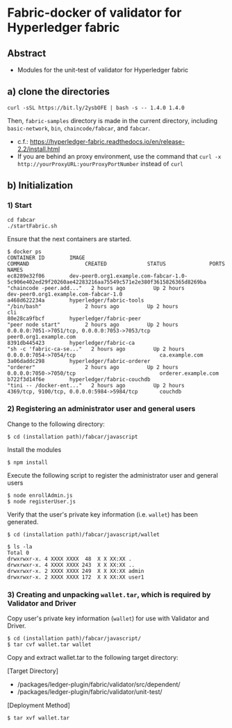 <!--
 Copyright 2019-2020 Fujitsu Laboratories Ltd.
 SPDX-License-Identifier: Apache-2.0

 README.md
-->
# Fabric-docker of validator for Hyperledger fabric

## Abstract
- Modules for the unit-test of validator for Hyperledger fabric

## a) clone the directories
	curl -sSL https://bit.ly/2ysbOFE | bash -s -- 1.4.0 1.4.0
Then, `fabric-samples` directory is made in the current directory, including `basic-network`, `bin`, `chaincode/fabcar`, and `fabcar`.

- c.f.: https://hyperledger-fabric.readthedocs.io/en/release-2.2/install.html
- If you are behind an proxy environment, use the command that `curl -x http://yourProxyURL:yourProxyPortNumber` instead of `curl`

## b) Initialization
### 1) Start

	cd fabcar
	./startFabric.sh

Ensure that the next containers are started.

	$ docker ps
	CONTAINER ID        IMAGE                                                                                                    COMMAND                  CREATED             STATUS              PORTS                                            NAMES
	ec8289e32f06        dev-peer0.org1.example.com-fabcar-1.0-5c906e402ed29f20260ae42283216aa75549c571e2e380f3615826365d8269ba   "chaincode -peer.add..."   2 hours ago         Up 2 hours                                                           dev-peer0.org1.example.com-fabcar-1.0
	a468d622234a        hyperledger/fabric-tools                                                                                 "/bin/bash"              2 hours ago         Up 2 hours                                                           cli
	80e28ca9fbcf        hyperledger/fabric-peer                                                                                  "peer node start"        2 hours ago         Up 2 hours          0.0.0.0:7051->7051/tcp, 0.0.0.0:7053->7053/tcp   peer0.org1.example.com
	8391db445423        hyperledger/fabric-ca                                                                                    "sh -c 'fabric-ca-se..."   2 hours ago         Up 2 hours          0.0.0.0:7054->7054/tcp                           ca.example.com
	3a06daddc298        hyperledger/fabric-orderer                                                                               "orderer"                2 hours ago         Up 2 hours          0.0.0.0:7050->7050/tcp                           orderer.example.com
	b722f3d14f6e        hyperledger/fabric-couchdb                                                                               "tini -- /docker-ent..."   2 hours ago         Up 2 hours          4369/tcp, 9100/tcp, 0.0.0.0:5984->5984/tcp       couchdb

### 2) Registering an administrator user and general users

Change to the following directory:

	$ cd (installation path)/fabcar/javascript

Install the modules

	$ npm install

Execute the following script to register the administrator user and general users

	$ node enrollAdmin.js
	$ node registerUser.js

Verify that the user's private key information (i.e. `wallet`) has been generated.

	$ cd (installation path)/fabcar/javascript/wallet

	$ ls -la
	Total 0
	drwxrwxr-x. 4 XXXX XXXX  48  X X XX:XX .
	drwxrwxr-x. 4 XXXX XXXX 243  X X XX:XX ..
	drwxrwxr-x. 2 XXXX XXXX 249  X X XX:XX admin
	drwxrwxr-x. 2 XXXX XXXX 172  X X XX:XX user1

### 3) Creating and unpacking `wallet.tar`, which is required by Validator and Driver

Copy user's private key information (`wallet`) for use with Validator and Driver.

	$ cd (installation path)/fabcar/javascript/
	$ tar cvf wallet.tar wallet

Copy and extract wallet.tar to the following target directory:

[Target Directory]

- /packages/ledger-plugin/fabric/validator/src/dependent/
- /packages/ledger-plugin/fabric/validator/unit-test/

[Deployment Method]

	$ tar xvf wallet.tar

